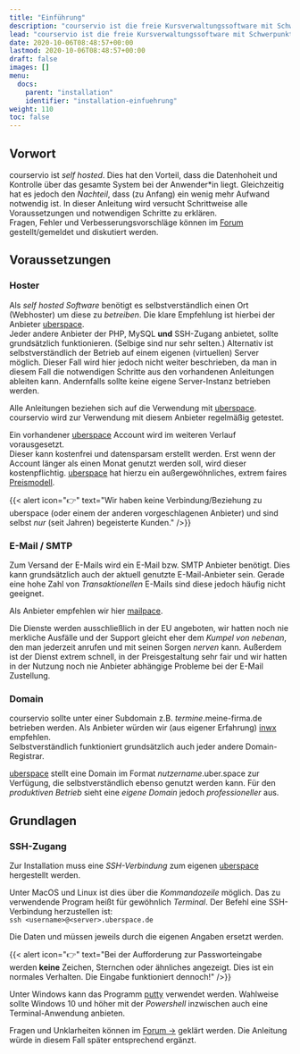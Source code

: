 ```yaml
---
title: "Einführung"
description: "courservio ist die freie Kursverwaltungssoftware mit Schwerpunkt auf Erste-Hilfe-Kurse."
lead: "courservio ist die freie Kursverwaltungssoftware mit Schwerpunkt auf Erste-Hilfe-Kurse."
date: 2020-10-06T08:48:57+00:00
lastmod: 2020-10-06T08:48:57+00:00
draft: false
images: []
menu:
  docs:
    parent: "installation"
    identifier: "installation-einfuehrung"
weight: 110
toc: false
---
```


## Vorwort

courservio ist *self hosted*. Dies hat den Vorteil, dass die Datenhoheit und Kontrolle über das gesamte System bei der Anwender\*in liegt. Gleichzeitig hat es jedoch den *Nachteil*, dass (zu Anfang) ein wenig mehr Aufwand notwendig ist. In dieser Anleitung wird versucht Schrittweise alle Voraussetzungen und notwendigen Schritte zu erklären.\
Fragen, Fehler und Verbesserungsvorschläge können im [Forum](https://forum.courservio.de) gestellt/gemeldet und diskutiert werden.

## Voraussetzungen

### Hoster

Als *self hosted Software* benötigt es selbstverständlich einen Ort (Webhoster) um diese zu *betreiben*. Die klare Empfehlung ist hierbei der Anbieter [uberspace](https://uberspace.de).\
Jeder andere Anbieter der PHP, MySQL **und** SSH-Zugang anbietet, sollte grundsätzlich funktionieren. (Selbige sind nur sehr selten.) Alternativ ist selbstverständlich der Betrieb auf einem eigenen (virtuellen) Server möglich. Dieser Fall wird hier jedoch nicht weiter beschrieben, da man in diesem Fall die notwendigen Schritte aus den vorhandenen Anleitungen ableiten kann. Andernfalls sollte keine eigene Server-Instanz betrieben werden.

Alle Anleitungen beziehen sich auf die Verwendung mit [uberspace](https://uberspace.de). courservio wird zur Verwendung mit diesem Anbieter regelmäßig getestet.

Ein vorhandener [uberspace](https://uberspace.de) Account wird im weiteren Verlauf vorausgesetzt.\
Dieser kann kostenfrei und datensparsam erstellt werden. Erst wenn der Account länger als einen Monat genutzt werden soll, wird dieser kostenpflichtig. [uberspace](https://uberspace.de) hat hierzu ein außergewöhnliches, extrem faires [Preismodell](https://uberspace.de/de/product/#preise).

{{< alert icon="👉" text="Wir haben keine Verbindung/Beziehung zu uberspace (oder einem der anderen vorgeschlagenen Anbieter) und sind selbst <em>nur</em> (seit Jahren) begeisterte Kunden." />}}

### E-Mail / SMTP

Zum Versand der E-Mails wird ein E-Mail bzw. SMTP Anbieter benötigt. Dies kann grundsätzlich auch der aktuell genutzte E-Mail-Anbieter sein. Gerade eine hohe Zahl von *Transaktionellen* E-Mails sind diese jedoch häufig nicht geeignet.

Als Anbieter empfehlen wir hier [mailpace](https://mailpace.com/).

Die Dienste werden ausschließlich in der EU angeboten, wir hatten noch nie merkliche Ausfälle und der Support gleicht eher dem *Kumpel von nebenan*, den man jederzeit anrufen und mit seinen Sorgen *nerven* kann. Außerdem ist der Dienst extrem schnell, in der Preisgestaltung sehr fair und wir hatten in der Nutzung noch nie Anbieter abhängige Probleme bei der E-Mail Zustellung.

### Domain

courservio sollte unter einer Subdomain z.B. *termine*.meine-firma.de betrieben werden. Als Anbieter würden wir (aus eigener Erfahrung) [inwx](https://inwx.de) empfehlen.\
Selbstverständlich funktioniert grundsätzlich auch jeder andere Domain-Registrar.

[uberspace](https://uberspace.de) stellt eine Domain im Format *nutzername*.uber.space zur Verfügung, die selbstverständlich ebenso genutzt werden kann. Für den *produktiven Betrieb* sieht eine *eigene Domain* jedoch *professioneller* aus.

## Grundlagen



### SSH-Zugang

Zur Installation muss eine *SSH-Verbindung* zum eigenen [uberspace](https://uberspace.de) hergestellt werden.

Unter MacOS und Linux ist dies über die *Kommandozeile* möglich. Das zu verwendende Program heißt für gewöhnlich *Terminal*. Der Befehl eine SSH-Verbindung herzustellen ist:\
`ssh <username>@<server>.uberspace.de`

Die Daten *<username>* und *<server>* müssen jeweils durch die eigenen Angaben ersetzt werden.

{{< alert icon="👉" text="Bei der Aufforderung zur Passworteingabe werden <strong>keine</strong> Zeichen, Sternchen oder ähnliches angezeigt. Dies ist ein normales Verhalten. Die Eingabe funktioniert dennoch!" />}}

Unter Windows kann das Programm [putty](https://www.chiark.greenend.org.uk/~sgtatham/putty/latest.html) verwendet werden. Wahlweise sollte Windows 10 und höher mit der *Powershell* inzwischen auch eine Terminal-Anwendung anbieten.

Fragen und Unklarheiten können im [Forum →](https://forum.courservio.de) geklärt werden. Die Anleitung würde in diesem Fall später entsprechend ergänzt.

